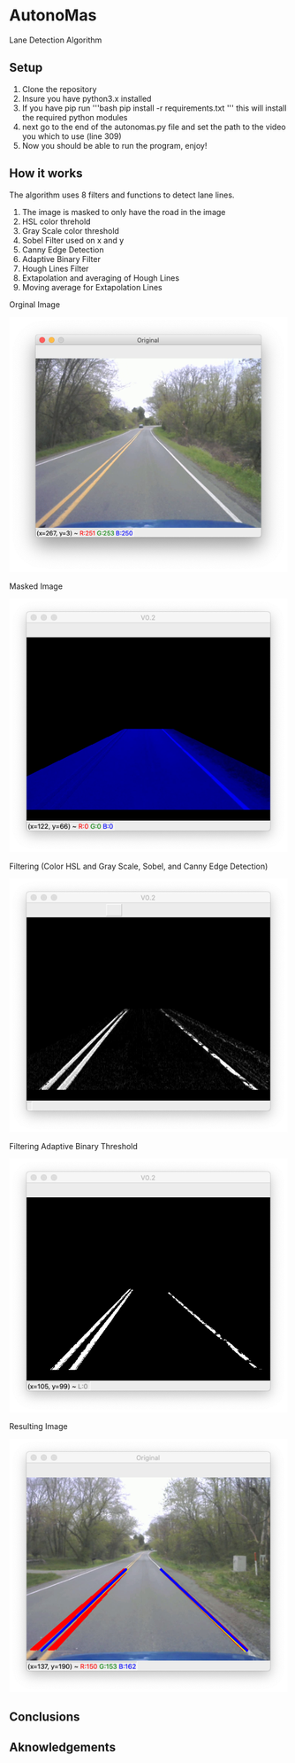 # AutonoMas
 Lane Detection Algorithm
 
## Setup
1. Clone the repository
2. Insure you have python3.x installed
3. If you have pip run '''bash
pip install -r requirements.txt 
'''
this will install the required python modules
4. next go to the end of the autonomas.py file and set the path to the video you which to use (line 309)
5. Now you should be able to run the program, enjoy!
 
## How it works
The algorithm uses 8 filters and functions to detect lane lines.
1. The image is masked to only have the road in the image
2. HSL color threhold
3. Gray Scale color threshold
4. Sobel Filter used on x and y
5. Canny Edge Detection
6. Adaptive Binary Filter
7. Hough Lines Filter
8. Extapolation and averaging of Hough Lines 
9. Moving average for Extapolation Lines


Orginal Image

![original image](media/original.png)

Masked Image

![masked image](media/masked.png)

Filtering (Color HSL and Gray Scale, Sobel, and Canny Edge Detection)

![Filtering1 image](media/Filtering1.png)

Filtering Adaptive Binary Threshold

![Filtering2 image](media/Filtering2.png)

Resulting Image

![resulting image](media/result.png)


## Conclusions

## Aknowledgements
